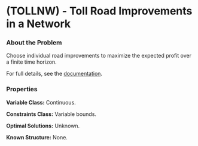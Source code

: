 # (TOLLNW) - Toll Road Improvements in a Network

### About the Problem

Choose individual road improvements to maximize the expected profit over a finite time horizon.

For full details, see the [documentation](https://github.com/simopt-admin/simopt/tree/master/MATLAB/Problems/TOLLNW/TollNetwork.pdf).

### Properties

**Variable Class:** Continuous.

**Constraints Class:** Variable bounds.

**Optimal Solutions:** Unknown.

**Known Structure:** None.


